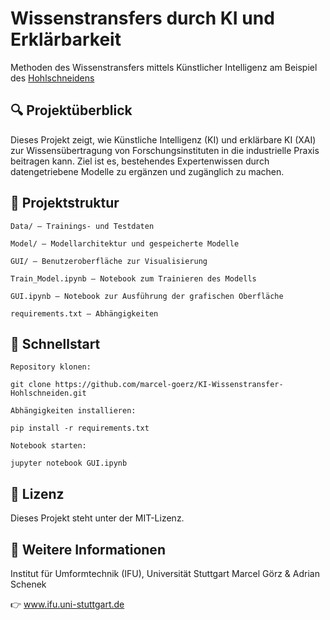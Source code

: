 # Wissenstransfers durch KI und Erklärbarkeit

Methoden des Wissenstransfers mittels Künstlicher Intelligenz am Beispiel des [Hohlschneidens](https://www.efb.de/21053n.html)

## 🔍 Projektüberblick

Dieses Projekt zeigt, wie Künstliche Intelligenz (KI) und erklärbare KI (XAI) zur Wissensübertragung von Forschungsinstituten in die industrielle Praxis beitragen kann. Ziel ist es, bestehendes Expertenwissen durch datengetriebene Modelle zu ergänzen und zugänglich zu machen.​

## 📁 Projektstruktur

    Data/ – Trainings- und Testdaten

    Model/ – Modellarchitektur und gespeicherte Modelle

    GUI/ – Benutzeroberfläche zur Visualisierung

    Train_Model.ipynb – Notebook zum Trainieren des Modells

    GUI.ipynb – Notebook zur Ausführung der grafischen Oberfläche

    requirements.txt – Abhängigkeiten​

## 🚀 Schnellstart

    Repository klonen:​

    git clone https://github.com/marcel-goerz/KI-Wissenstransfer-Hohlschneiden.git

    Abhängigkeiten installieren:​

    pip install -r requirements.txt

    Notebook starten:​

    jupyter notebook GUI.ipynb


## 📄 Lizenz

Dieses Projekt steht unter der MIT-Lizenz.​
## 🔗 Weitere Informationen

Institut für Umformtechnik (IFU), Universität Stuttgart​
Marcel Görz & Adrian Schenek

👉 www.ifu.uni-stuttgart.de
